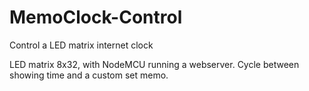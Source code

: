 # MemoClock-Control
Control a LED matrix internet clock

LED matrix 8x32, with NodeMCU running a webserver. Cycle between showing time and a custom set memo.
